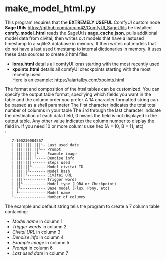 # make_model_html.py  
 This program requires that the **EXTREMELY USEFUL** ComfyUI custom node **Sage Utils** <https://github.com/arcum42/ComfyUI_SageUtils> be installed.
 **comfy_model_html** reads the SageUtils **sage_cache.json**, pulls additional model data from civitai, then writes out models that have a lastused timestamp to a sqlite3 database in memory.
 It then writes out models that do not have a last used timestamp to internal dictionaries in memory. It uses these data sources to create 2 html files:
 - **loras.html** details all comfyUI loras starting with the most recently used
 - **xpoints.html** details all comfyUI checkpoints starting with the most recently used  
 Here is an example: <https://aiartalley.com/xpoints.html>  
 
 The format and composition of the html tables can be customized.
 You can specify the output table format, specifying which fields you want in the table and the column order you prefer.
 A 14 character formatted string can be passed as a shell parameter
 The first character indicates the total total number of columns in your table
 The 3rd through the last character indicate the destination of each data field, 0 means the field is not displayed in the output table.
 Any other value indicates the column number to display the field in.
 If you need 10 or more columns use hex (A = 10, B = 11, etc)       
 :

       7-100230004567
       | |||||||||||└- Last used date 
	   | ||||||||||└-- Prompt
	   | |||||||||└--- Example image
	   | ||||||||└---- Denoise info
	   | |||||||└----- Steps used
	   | ||||||└------ Model civitai ID
	   | |||||└------- Model hash
	   | ||||└-------- Civitai URL
	   | |||└--------- Trigger words
	   | ||└---------- Model type (LORA or Checkpoint)
	   | |└----------- Base model (Flux, Pony, etc)
	   | └------------ Model name
	   └-------------- Number of columns

 The example and default string tells the program to create a 7 column table containing:
 - *Model name* in column 1
 - *Trigger words* in column 2
 - *Civitai URL* in column 3
 - *Denoise info* in column 4
 - *Example image* in column 5
 - *Prompt* in column 6
 - *Last used date* in column 7
